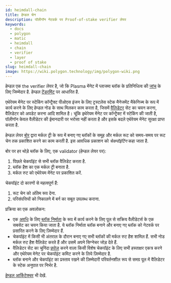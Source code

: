```yaml
---
id: heimdall-chain
title: हेम्डल चेन
description: पॉलीगॉन नेटवर्क पर Proof-of-stake verifier लेयर
keywords:
  - docs
  - polygon
  - matic
  - heimdall
  - chain
  - verifier
  - layer
  - proof of stake
slug: heimdall-chain
image: https://wiki.polygon.technology/img/polygon-wiki.png
---
```


हेम्डल एक the verifier लेयर है, जो कि Plasma मेंनेट में प्लाजमा ब्लॉक के प्रतिनिधित्व की [जांच](/docs/maintain/glossary.md#checkpoint-transaction) के लिए जिम्मेदार है. हेम्डल [टेंडरमिंट](https://tendermint.com/) पर आधारित है.

एथेरेयम मेंनेट पर स्टेकिंग कॉन्ट्रैक्ट पीओएस इंजन के लिए ट्रस्टलेस स्टेक मैनेजमेंट मैकेनिज्म के रूप में कार्य करने के लिए हेम्डल नोड के साथ मिलकर काम करता है, जिसमें [वैलिडेटर](/docs/maintain/glossary.md#validator) सेट का चयन करना, वैलिडेटर को अपडेट करना आदि शामिल है। चूंकि इथेरेयम मेंनेट पर कॉन्ट्रैक्ट में स्टेकिंग की जाती है, पॉलीगॉन केवल वैलीडेटर की ईमानदारी पर भरोसा नहीं करता है और इसके बदले एथेरेयम मेंनेट सुरक्षा प्राप्त करता है.

हेम्डल लेयर [बोर](/docs/maintain/glossary.md#bor) द्वारा मर्कल ट्री के रूप में बनाए गए ब्लॉकों के समूह और मर्कल रूट को समय-समय पर रूट चेन तक प्रकाशित करने का काम करती है. इस आवधिक प्रकाशन को *चेकपॉइंटिंग* कहा जाता है.

बोर पर हर थोड़े ब्लॉक के लिए, एक validator (हेम्डल लेयर पर):

1. पिछले चेकपॉइंट से सभी ब्लॉक वैलिडेट करता है.
2. ब्लॉक हैश का एक मर्कल ट्री बनाता है.
3. मर्कल रुट को एथेरेयम मेंनेट पर प्रकाशित करें.

चेकपॉइंट दो कारणों से महत्वपूर्ण हैं:

1. रूट चेन को अंतिम रूप देना.
2. परिसंपत्तियों को निकालने में बर्न का सबूत उपलब्ध कराना.

प्रक्रिया का एक अवलोकन:

* एक [अवधि](/docs/maintain/glossary.md#span) के लिए [ब्लॉक निर्माता](/docs/maintain/glossary.md#block-producer) के रूप में कार्य करने के लिए पूल से सक्रिय वैलीडेटर्स के एक सबसेट का चयन किया जाता है. ये ब्लॉक निर्माता ब्लॉक बनाने और बनाए गए ब्लॉक को नेटवर्क पर प्रसारित करने के लिए ज़िम्मेदार हैं.
* चेकपॉइंट में किसी भी अंतराल के दौरान बनाए गए सभी ब्लॉकों की मर्कल रुट हैश शामिल हैं. सभी नोड मर्कल रुट हैश वैलिडेट करते हैं और उसमें अपने सिग्नेचर जोड़ देते हैं.
* वैलिडेटर सेट का चुनिंदा [प्रपोज़](/docs/maintain/glossary.md#proposer) करने वाला किसी विशेष चेकपॉइंट के लिए सभी हस्ताक्षर एकत्र करने और एथेरेयम मेनेट पर चेकपॉइंट कमिट करने के लिये ज़िम्मेदार है.
* ब्लॉक बनाने और चेकपॉइंट का प्रस्ताव रखने की ज़िम्मेदारी परिवर्तनशील रूप से समग्र पूल में वैलिडेटर के स्टेक अनुपात पर निर्भर है.

[हेम्डल आर्किटेक्चर](/docs/pos/heimdall/overview) भी देखें.

